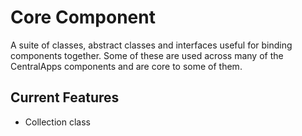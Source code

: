 # Core Component

A suite of classes, abstract classes and interfaces useful for binding components together. Some of these are used across many of the CentralApps components and are core to some of them.

## Current Features

- Collection class